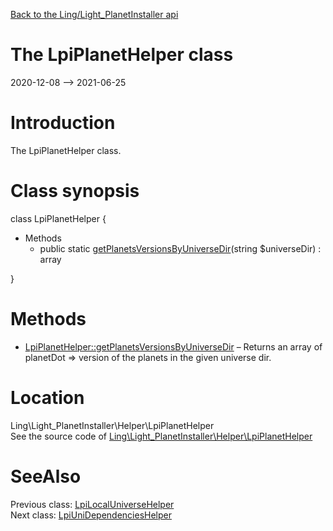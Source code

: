 [Back to the Ling/Light_PlanetInstaller api](https://github.com/lingtalfi/Light_PlanetInstaller/blob/master/doc/api/Ling/Light_PlanetInstaller.md)



The LpiPlanetHelper class
================
2020-12-08 --> 2021-06-25






Introduction
============

The LpiPlanetHelper class.



Class synopsis
==============


class <span class="pl-k">LpiPlanetHelper</span>  {

- Methods
    - public static [getPlanetsVersionsByUniverseDir](https://github.com/lingtalfi/Light_PlanetInstaller/blob/master/doc/api/Ling/Light_PlanetInstaller/Helper/LpiPlanetHelper/getPlanetsVersionsByUniverseDir.md)(string $universeDir) : array

}






Methods
==============

- [LpiPlanetHelper::getPlanetsVersionsByUniverseDir](https://github.com/lingtalfi/Light_PlanetInstaller/blob/master/doc/api/Ling/Light_PlanetInstaller/Helper/LpiPlanetHelper/getPlanetsVersionsByUniverseDir.md) &ndash; Returns an array of planetDot => version of the planets in the given universe dir.





Location
=============
Ling\Light_PlanetInstaller\Helper\LpiPlanetHelper<br>
See the source code of [Ling\Light_PlanetInstaller\Helper\LpiPlanetHelper](https://github.com/lingtalfi/Light_PlanetInstaller/blob/master/Helper/LpiPlanetHelper.php)



SeeAlso
==============
Previous class: [LpiLocalUniverseHelper](https://github.com/lingtalfi/Light_PlanetInstaller/blob/master/doc/api/Ling/Light_PlanetInstaller/Helper/LpiLocalUniverseHelper.md)<br>Next class: [LpiUniDependenciesHelper](https://github.com/lingtalfi/Light_PlanetInstaller/blob/master/doc/api/Ling/Light_PlanetInstaller/Helper/LpiUniDependenciesHelper.md)<br>
